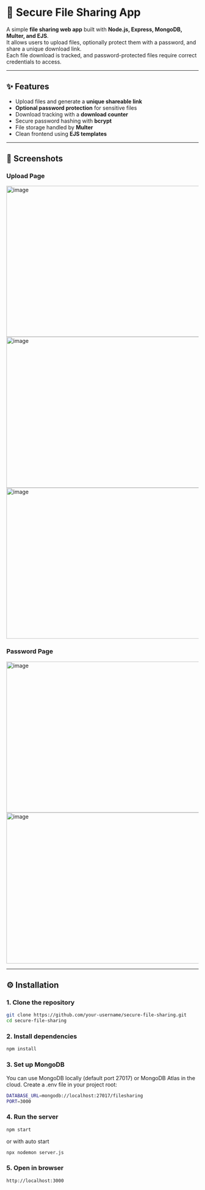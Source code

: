# 🔐 Secure File Sharing App

A simple **file sharing web app** built with **Node.js, Express, MongoDB, Multer, and EJS**.  
It allows users to upload files, optionally protect them with a password, and share a unique download link.  
Each file download is tracked, and password-protected files require correct credentials to access.

---

## ✨ Features
- Upload files and generate a **unique shareable link**
- **Optional password protection** for sensitive files
- Download tracking with a **download counter**
- Secure password hashing with **bcrypt**
- File storage handled by **Multer**
- Clean frontend using **EJS templates**

---

## 📸 Screenshots

### Upload Page
<img width="1334" height="396" alt="image" src="https://github.com/user-attachments/assets/4ab79c53-7581-42f6-94f5-dbc26b88edde" />
<img width="1334" height="396" alt="image" src="https://github.com/user-attachments/assets/8dd31ee7-d97f-4920-849e-967d82cb5c83" />
<img width="1334" height="396" alt="image" src="https://github.com/user-attachments/assets/c738a458-5248-458a-80b9-ec85124ce325" />


### Password Page
<img width="1334" height="396" alt="image" src="https://github.com/user-attachments/assets/ebbbccc1-9d1c-4a97-8ee3-775b858716cf" />
<img width="1334" height="396" alt="image" src="https://github.com/user-attachments/assets/c172a51c-2017-4bfe-94e9-58779f54a9da" />


---

## ⚙️ Installation

### 1. Clone the repository
  ```bash
  git clone https://github.com/your-username/secure-file-sharing.git
  cd secure-file-sharing
  ```

### 2. Install dependencies
  ```bash
  npm install
  ```

### 3. Set up MongoDB
You can use MongoDB locally (default port 27017) or MongoDB Atlas in the cloud.
Create a .env file in your project root:
  ```bash
  DATABASE_URL=mongodb://localhost:27017/filesharing
  PORT=3000
  ```

### 4. Run the server
  ```bash
  npm start
  ```
or with auto start
  ```bash
  npx nodemon server.js
  ```

### 5. Open in browser
  ```bash
  http://localhost:3000
  ```
